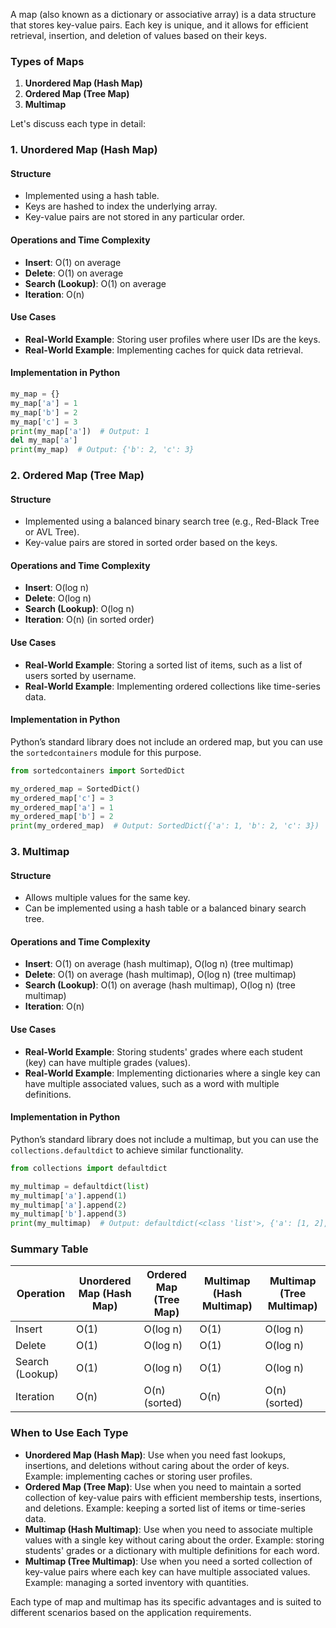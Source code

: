 A map (also known as a dictionary or associative array) is a data structure that stores key-value pairs. Each key is unique, and it allows for efficient retrieval, insertion, and deletion of values based on their keys.

### Types of Maps

1. **Unordered Map (Hash Map)**
2. **Ordered Map (Tree Map)**
3. **Multimap**

Let's discuss each type in detail:

### 1. Unordered Map (Hash Map)

#### Structure
- Implemented using a hash table.
- Keys are hashed to index the underlying array.
- Key-value pairs are not stored in any particular order.

#### Operations and Time Complexity

- **Insert**: O(1) on average
- **Delete**: O(1) on average
- **Search (Lookup)**: O(1) on average
- **Iteration**: O(n)

#### Use Cases
- **Real-World Example**: Storing user profiles where user IDs are the keys.
- **Real-World Example**: Implementing caches for quick data retrieval.

#### Implementation in Python

```python
my_map = {}
my_map['a'] = 1
my_map['b'] = 2
my_map['c'] = 3
print(my_map['a'])  # Output: 1
del my_map['a']
print(my_map)  # Output: {'b': 2, 'c': 3}
```

### 2. Ordered Map (Tree Map)

#### Structure
- Implemented using a balanced binary search tree (e.g., Red-Black Tree or AVL Tree).
- Key-value pairs are stored in sorted order based on the keys.

#### Operations and Time Complexity

- **Insert**: O(log n)
- **Delete**: O(log n)
- **Search (Lookup)**: O(log n)
- **Iteration**: O(n) (in sorted order)

#### Use Cases
- **Real-World Example**: Storing a sorted list of items, such as a list of users sorted by username.
- **Real-World Example**: Implementing ordered collections like time-series data.

#### Implementation in Python

Python’s standard library does not include an ordered map, but you can use the `sortedcontainers` module for this purpose.

```python
from sortedcontainers import SortedDict

my_ordered_map = SortedDict()
my_ordered_map['c'] = 3
my_ordered_map['a'] = 1
my_ordered_map['b'] = 2
print(my_ordered_map)  # Output: SortedDict({'a': 1, 'b': 2, 'c': 3})
```

### 3. Multimap

#### Structure
- Allows multiple values for the same key.
- Can be implemented using a hash table or a balanced binary search tree.

#### Operations and Time Complexity

- **Insert**: O(1) on average (hash multimap), O(log n) (tree multimap)
- **Delete**: O(1) on average (hash multimap), O(log n) (tree multimap)
- **Search (Lookup)**: O(1) on average (hash multimap), O(log n) (tree multimap)
- **Iteration**: O(n)

#### Use Cases
- **Real-World Example**: Storing students' grades where each student (key) can have multiple grades (values).
- **Real-World Example**: Implementing dictionaries where a single key can have multiple associated values, such as a word with multiple definitions.

#### Implementation in Python

Python’s standard library does not include a multimap, but you can use the `collections.defaultdict` to achieve similar functionality.

```python
from collections import defaultdict

my_multimap = defaultdict(list)
my_multimap['a'].append(1)
my_multimap['a'].append(2)
my_multimap['b'].append(3)
print(my_multimap)  # Output: defaultdict(<class 'list'>, {'a': [1, 2], 'b': [3]})
```

### Summary Table

| Operation             | Unordered Map (Hash Map) | Ordered Map (Tree Map) | Multimap (Hash Multimap) | Multimap (Tree Multimap)  |
|-----------------------|--------------------------|-------------------------|--------------------------|--------------------------|
| Insert                | O(1)                     | O(log n)                | O(1)                     | O(log n)                 |
| Delete                | O(1)                     | O(log n)                | O(1)                     | O(log n)                 |
| Search (Lookup)       | O(1)                     | O(log n)                | O(1)                     | O(log n)                 |
| Iteration             | O(n)                     | O(n) (sorted)           | O(n)                     | O(n) (sorted)            |

### When to Use Each Type

- **Unordered Map (Hash Map)**: Use when you need fast lookups, insertions, and deletions without caring about the order of keys. Example: implementing caches or storing user profiles.
- **Ordered Map (Tree Map)**: Use when you need to maintain a sorted collection of key-value pairs with efficient membership tests, insertions, and deletions. Example: keeping a sorted list of items or time-series data.
- **Multimap (Hash Multimap)**: Use when you need to associate multiple values with a single key without caring about the order. Example: storing students' grades or a dictionary with multiple definitions for each word.
- **Multimap (Tree Multimap)**: Use when you need a sorted collection of key-value pairs where each key can have multiple associated values. Example: managing a sorted inventory with quantities.

Each type of map and multimap has its specific advantages and is suited to different scenarios based on the application requirements.
